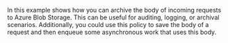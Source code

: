 In this example shows how you can archive the body of incoming requests to Azure
Blob Storage. This can be useful for auditing, logging, or archival scenarios.
Additionally, you could use this policy to save the body of a request and then
enqueue some asynchronous work that uses this body.
